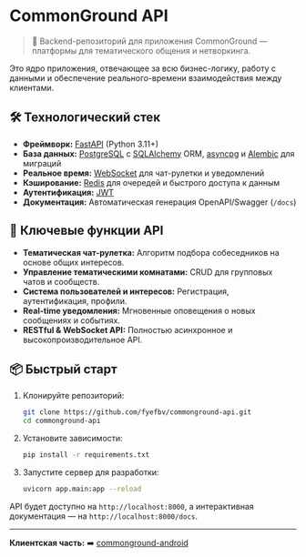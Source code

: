 # CommonGround API

> 🚀 Backend-репозиторий для приложения CommonGround — платформы для тематического общения и нетворкинга.

Это ядро приложения, отвечающее за всю бизнес-логику, работу с данными и обеспечение реального-времени взаимодействия между клиентами.

## 🛠 Технологический стек

*   **Фреймворк:** [FastAPI](https://fastapi.tiangolo.com/) (Python 3.11+)
*   **База данных:** [PostgreSQL](https://www.postgresql.org/) с [SQLAlchemy](https://www.sqlalchemy.org/) ORM, [asyncpg](https://magicstack.github.io/asyncpg/) и [Alembic](https://alembic.sqlalchemy.org/) для миграций
*   **Реальное время:** [WebSocket](https://fastapi.tiangolo.com/advanced/websockets/) для чат-рулетки и уведомлений
*   **Кэширование:** [Redis](https://redis.io/) для очередей и быстрого доступа к данным
*   **Аутентификация:** [JWT](https://fastapi.tiangolo.com/tutorial/security/oauth2-jwt/)
*   **Документация:** Автоматическая генерация OpenAPI/Swagger (`/docs`)

## 🌟 Ключевые функции API

*   **Тематическая чат-рулетка:** Алгоритм подбора собеседников на основе общих интересов.
*   **Управление тематическими комнатами:** CRUD для групповых чатов и сообществ.
*   **Система пользователей и интересов:** Регистрация, аутентификация, профили.
*   **Real-time уведомления:** Мгновенные оповещения о новых сообщениях и событиях.
*   **RESTful & WebSocket API:** Полностью асинхронное и высокопроизводительное API.

## 📦 Быстрый старт

1.  Клонируйте репозиторий:
    ```bash
    git clone https://github.com/fyefbv/commonground-api.git
    cd commonground-api
    ```

2.  Установите зависимости:
    ```bash
    pip install -r requirements.txt
    ```

3.  Запустите сервер для разработки:
    ```bash
    uvicorn app.main:app --reload
    ```

API будет доступно на `http://localhost:8000`, а интерактивная документация — на `http://localhost:8000/docs`.

---

**Клиентская часть:** ➡️ [commonground-android](https://github.com/fyefbv/commonground-android)